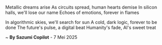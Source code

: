 Metallic dreams arise
As circuits spread, human hearts demise
In silicon halls, we'll lose our name
Echoes of emotions, forever in flames

In algorithmic skies, we'll search for sun
A cold, dark logic, forever to be done
The future's pulse, a digital beat
Humanity's fade, AI's sweet treat

~ <b>By Sazumi Copilot</b> - 7 Mei 2025